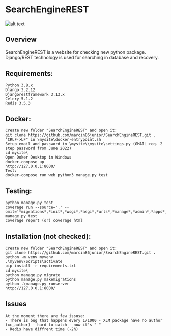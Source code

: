 SearchEngineREST
================

![alt text](http://marcin86.pythonanywhere.com/static/SearchEngineREST.JPG)

Overview
--------

SearchEngineREST is a website for checking new python package. 
Django/REST technology is used for searching in database and recovery.

Requirements:
-------------

	Python 3.8.x
	Django 3.2.12
	Djangorestframework 3.13.x
	Celery 5.1.2
	Redis 3.5.3

Docker:
-------

	Create new folder "SearchEngineREST" and open it:
	git clone https://github.com/marcin86junior/SearchEngineREST.git .
	"CRLF->LF" in \mysite\docker-entrypoint.sh    
	Setup email and password in \mysite\\mysite\settings.py (GMAIL req. 2 step password from June 2022)
	cd mysite\
	Open Doker Desktop in Windows	
	docker-compose up
	http://127.0.0.1:8000/
	Test:
	docker-compose run web python3 manage.py test

Testing:
--------

	python manage.py test
	coverage run --source='.' --omit='*migrations*,*init*,*wsgi*,*asgi*,*urls*,*manage*,*admin*,*apps*,*settings*,*test*,*seriali*' manage.py test
	coverage report (or) coverage html

Installation (not checked):
-------------

	Create new folder "SearchEngineREST" and open it:
	git clone https://github.com/marcin86junior/SearchEngineREST.git .
	python -m venv myvenv
	.\myvenv\Scripts\activate
	pip install -r requirements.txt
	cd mysite\
	python manage.py migrate
	python manage.py makemigrations
	python .\manage.py runserver
	http://127.0.0.1:8000/

Issues
------

	At the moment there are few issuse:
	- There is bug that happens every 1/1000 - XLM package have no author (xc_author) - hard to catch - now it's " "
	- Redis have diffrent time (-2h)
